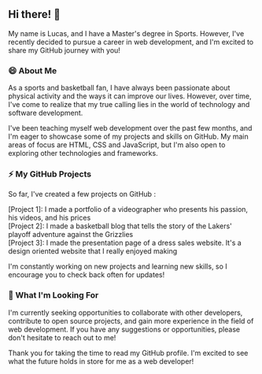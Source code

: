 

<!--
**Lucadol/Lucadol** is a ✨ _special_ ✨ repository because its `README.md` (this file) appears on your GitHub profile.

Here are some ideas to get you started:

- 🔭 I’m currently working on ...
- 🌱 I’m currently learning ...
- 👯 I’m looking to collaborate on ...
- 🤔 I’m looking for help with ...
- 💬 Ask me about ...
- 📫 How to reach me: ...
- 😄 Pronouns: ...
- ⚡ Fun fact: ...
-->
## Hi there! 👋
My name is Lucas, and I have a Master's degree in Sports. However, I've recently decided to pursue a career in web development, and I'm excited to share my GitHub journey with you!

### 😄 About Me
As a sports and basketball fan, I have always been passionate about physical activity and the ways it can improve our lives. However, over time, I've come to realize that my true calling lies in the world of technology and software development.

I've been teaching myself web development over the past few months, and I'm eager to showcase some of my projects and skills on GitHub. My main areas of focus are HTML, CSS and JavaScript, but I'm also open to exploring other technologies and frameworks.

### ⚡ My GitHub Projects
So far, I've created a few projects on GitHub <!--that I'm particularly proud of-->:

[Project 1]: I made a portfolio of a videographer who presents his passion, his videos, and his prices <br>
[Project 2]: I made a basketball blog that tells the story of the Lakers' playoff adventure against the Grizzlies <br>
[Project 3]: I made the presentation page of a dress sales website. It's a design oriented website that I really enjoyed making <br>

I'm constantly working on new projects and learning new skills, so I encourage you to check back often for updates!

### 🔭 What I'm Looking For
I'm currently seeking opportunities to collaborate with other developers, contribute to open source projects, and gain more experience in the field of web development. If you have any suggestions or opportunities, please don't hesitate to reach out to me!

Thank you for taking the time to read my GitHub profile. I'm excited to see what the future holds in store for me as a web developer!

